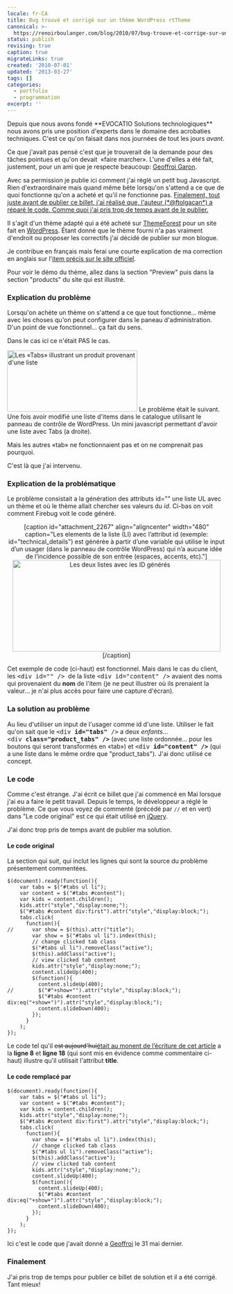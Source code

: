```yaml
---
locale: fr-CA
title: Bug trouvé et corrigé sur un thème WordPress rtTheme
canonical: >-
  https://renoirboulanger.com/blog/2010/07/bug-trouve-et-corrige-sur-un-theme-wordpress-rttheme/
status: publish
revising: true
caption: true
migrateLinks: true
created: '2010-07-01'
updated: '2013-03-27'
tags: []
categories:
  - portfolio
  - programmation
excerpt: ''
---
```

<!--
migrateLinks:
  external: 4
  waybackMachine:
  - evocatio.com
  - themeforest.net
  - jquery.com
  - www.mathetmots.com
-->

<!--#TODO-inline-edit: Evocatio and links to tag in blog? -->

<p>Depuis que nous avons fondé **EVOCATIO Solutions technologiques** nous avons pris une position d'experts dans le domaine des acrobaties techniques. C'est ce qu'on faisait dans nos journées de tout les jours <em>avant</em>.</p>

<p>Ce que j'avait pas pensé c'est que je trouverait de la demande pour des tâches pointues et qu'on devait  «faire marcher». L'une d'elles a été fait, justement, pour un ami que je respecte beaucoup: <a href="http://geoffroigaron.com/">Geoffroi Garon</a>.</p>
<p>Avec sa permission je publie ici comment j'ai réglé un petit bug Javascript. Rien d'extraordinaire mais quand même bête lorsqu'on s'attend a ce que de quoi fonctionne qu'on a acheté et qu'il ne fonctionne pas. <ins>Finalement, tout juste avant de publier ce billet, j'ai réalisé que, l'auteur (*@ftolgacan*) a réparé le code. Comme quoi j'ai pris trop de temps avant de le publier.</ins></p>
<p>Il s'agit d'un thème adapté qui a été acheté sur <a href="http://themeforest.net/" target="_blank" rel="nofollow noreferrer">ThemeForest</a> pour un site fait en <a href="http://www.wordpress.org">WordPress</a>. Étant donné que le thème fourni n'a pas vraiment d'endroit ou proposer les correctifs j'ai décidé de publier sur mon blogue.</p>
<p>Je contribue en français mais ferai une courte explication de ma correction en anglais sur l'<a href="http://themeforest.net/item/rttheme-6-bussiness-theme-5-in-1-for-wordpress/83648" target="_blank" rel="nofollow noreferrer">item précis sur le site officiel</a>.
<div>Pour voir le démo du thème, allez dans la section "Preview" puis dans la section "products" du site qui est illustré.</div></p>

<!--more-->

### Explication du problème

<p>Lorsqu'on achète un thème on s'attend a ce que tout fonctionne... même avec les choses qu'on peut configurer dans le paneau d'administration. D'un point de vue fonctionnel... ça fait du sens.</p>
<p>Dans le cas ici ce n'était PAS le cas.</p>
<p><img class="alignright size-medium wp-image-2268" title="Les «Tabs» illustrant un produit provenant d'une liste" src="https://renoirb.github.io/site-assets/assets/content/blog/2010/07/mathetmots_tabs-300x141.png" alt="Les «Tabs» illustrant un produit provenant d'une liste" width="300" height="141" /> Le problème était le suivant. Une fois avoir modifié une liste d'items dans le catalogue utilisant le panneau de contrôle de WordPress. Un mini javascript permettant d'avoir une liste avec Tabs (a droite).</p>
<p>Mais les autres «tab» ne fonctionnaient pas et on ne comprenait pas pourquoi.</p>
<p>C'est là que j'ai intervenu.</p>

### Explication de la problématique

<p>Le problème consistait a la génération des attributs id="" une liste UL avec un thème et où le thème allait chercher ses valeurs du <em>id</em>. Ci-bas on voit comment Firebug voit le code généré.</p>

<center>[caption id="attachment_2267" align="aligncenter" width="480" caption="Les elements de la liste (LI) avec l’attribut id (exemple: id=&quot;technical_details&quot;) est générée à partir d’une variable qui utilise le input d’un usager (dans le panneau de contrôle WordPress) qui n’a aucune idée de l’incidence possible de son entrée (espaces, accents, etc)."]<img class="size-full wp-image-2267 " title="Markup HTML débug avec Firebug" src="https://renoirb.github.io/site-assets/assets/content/blog/2010/07/mathetmots_bug_markup.png" alt="Les deux listes avec les ID générés" width="480" height="211" />[/caption]</center>

<p>Cet exemple de code (ci-haut) est fonctionnel. Mais dans le cas du client, les <tt>&lt;div id="" /&gt;</tt>  de la liste <tt>&lt;div id="content" /&gt;</tt> avaient des noms qui provenaient du <strong>nom</strong> de l'item (je ne peut illustrer où ils prenaient la valeur... je n'ai plus accès pour faire une capture d'écran).</p>

### La solution au problème

<p>Au lieu d'utiliser un input de l'usager comme id d'une liste. Utiliser le fait qu'on sait que le <tt>&lt;div <strong>id="tabs"</strong> /&gt;</tt> a deux <em>enfants</em>... <tt>&lt;div <strong>class="product_tabs" /&gt;</strong></tt> (avec une liste ordonnée... pour les boutons qui seront transformés en «tab») et <tt>&lt;div <strong>id="content" /&gt;</strong></tt> (qui a une liste dans le même ordre que "product_tabs"). J'ai donc utilisé ce concept.</p>


### Le code

Comme c'est étrange. J'ai écrit ce billet que j'ai commencé en <time datetime="2010-05">Mai</time> lorsque j'ai eu a faire le petit travail. Depuis le temps, le développeur a réglé le problème. Ce que vous voyez de commenté (précédé par `//` et en vert) dans "Le code original" est ce qui était utilisé en <a href="http://jquery.com">jQuery</a>.

J'ai donc trop pris de temps avant de publier ma solution.

#### Le code original

La section qui suit, qui inclut les lignes qui sont la source du problème présentement commentées.

```js{8,18}[/wp-content/themes/rttheme6/js/script.js]
$(document).ready(function(){
    var tabs = $("#tabs ul li");
    var content = $("#tabs #content");
    var kids = content.children();
    kids.attr("style","display:none;");
    $("#tabs #content div:first").attr("style","display:block;");
    tabs.click(
      function(){
//      var show = $(this).attr("title");
        var show = $("#tabs ul li").index(this);
        // change clicked tab class
        $("#tabs ul li").removeClass("active");
        $(this).addClass("active");
        // view clicked tab content
        kids.attr("style","display:none;");
        content.slideUp(400);
        $(function(){
          content.slideUp(400);
//        $("#"+show+"").attr("style","display:block;");
          $("#tabs #content div:eq("+show+")").attr("style","display:block;");
          content.slideDown(400);
        });
      }
    );
});
```

Le code tel qu'il <del>est aujourd'hui</del><ins>était au monent de l’écriture de cet article</ins> a la <strong>ligne 8</strong> et <strong>ligne 18</strong> (qui sont mis en évidence comme commentaire ci-haut) illustre qu'il utilisait l'attribut <strong>title</strong>.

#### Le code remplacé par

```js{9,20}[/wp-content/themes/rttheme6/js/script.js]
$(document).ready(function(){
    var tabs = $("#tabs ul li");
    var content = $("#tabs #content");
    var kids = content.children();
    kids.attr("style","display:none;");
    $("#tabs #content div:first").attr("style","display:block;");
    tabs.click(
      function(){
        var show = $("#tabs ul li").index(this);
        // change clicked tab class
        $("#tabs ul li").removeClass("active");
        $(this).addClass("active");
        // view clicked tab content
        kids.attr("style","display:none;");
        content.slideUp(400);
        $(function(){
          content.slideUp(400);
          $("#tabs #content div:eq("+show+")").attr("style","display:block;");
          content.slideDown(400);
        });
      }
    );
});
```

Ici c'est le code que j'avait donné a <a href="http://www.geoffroigaron.com">Geoffroi</a> le <time datetime="2010-05">31 mai</time> dernier.

### Finalement

J'ai pris trop de temps pour publier ce billet de solution et il a été corrigé. Tant mieux!
